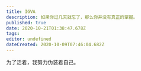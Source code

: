```yaml
---
title: IGVA
description: 如果你过几天就忘了，那么你并没有真正的掌握。
published: true
date: 2020-10-21T01:38:47.678Z
tags: 
editor: undefined
dateCreated: 2020-10-09T07:46:04.682Z
---
```


为了活着，我努力伪装着自己。